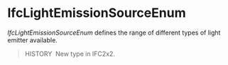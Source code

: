 # IfcLightEmissionSourceEnum

_IfcLightEmissionSourceEnum_ defines the range of different types of light emitter available.

> HISTORY&nbsp; New type in IFC2x2.
